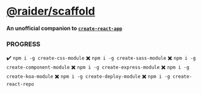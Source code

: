 # [@raider/scaffold](https://npmjs.com/packages/@raider/scaffold)

**An unofficial companion to [`create-react-app`](https://npmjs.com/packages/create-react-app)**


### PROGRESS

:heavy_check_mark: `npm i -g create-css-module`
:heavy_multiplication_x: `npm i -g create-sass-module`
:heavy_multiplication_x: `npm i -g create-component-module`
:heavy_multiplication_x: `npm i -g create-express-module`
:heavy_multiplication_x: `npm i -g create-koa-module`
:heavy_multiplication_x: `npm i -g create-deploy-module`
:heavy_multiplication_x: `npm i -g create-react-repo`


